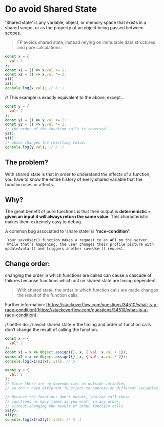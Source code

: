 # Do avoid Shared State

'Shared state' is any variable, object, or memory space that exists in a shared scope, or as the property of an object being passed between scopes.

> FP avoids shared state, instead relying on immutable data structures and pure calculations.

```javascript
const x = {
  val: 2
};
const x1 = () => x.val += 1;
const x2 = () => x.val *= 2;
x1();
x2();
console.log(x.val); // 6 :)
```

// This example is exactly equivalent to the above, except...

```javascript
const y = {
  val: 2
};
const y1 = () => y.val += 1;
const y2 = () => y.val *= 2;
// the order of the function calls is reversed...
y2();
y1();
// which changes the resulting value:
console.log(y.val); // 5 :(
```

## The problem?

With shared state is that in order to understand the effects of a function, you have to know the entire history of every shared variable that the function uses or affects.

## Why?

The great benefit of pure functions is that their output is **deterministic** = **given an input it will always return the same value**. This characteristic makes them extremely easy to debug.

A common bug associated to 'share state' is **'race-condition'**:

```text
 Your saveUser() function makes a request to an API on the server.
 While that’s happening, the user changes their profile picture with updateAvatar() and triggers another saveUser() request.
```

## Change order:

changing the order in which functions are called can cause a cascade of failures because functions which act on shared state are timing dependent.

> With shared state, the order in which function calls are made changes the result of the function calls.

Further information: [https://stackoverflow.com/questions/34510/what-is-a-race-condition](https://stackoverflow.com/questions/34510/what-is-a-race-condition)

// better do: // avoid shared state = the timing and order of function calls don’t change the result of calling the function.

```javascript
const x = {
  val: 2
};
const x1 = x => Object.assign({}, x, { val: x.val + 1});
const x2 = x => Object.assign({}, x, { val: x.val * 2});
console.log(x1(x2(x)).val); // 5

const y = {
  val: 2
};
// Since there are no dependencies on outside variables,
// we don't need different functions to operate on different variables.

// Because the functions don't mutate, you can call these
// functions as many times as you want, in any order,
// without changing the result of other function calls.
x2(y);
x1(y);
console.log(x1(x2(y)).val); // 5 :)
```

